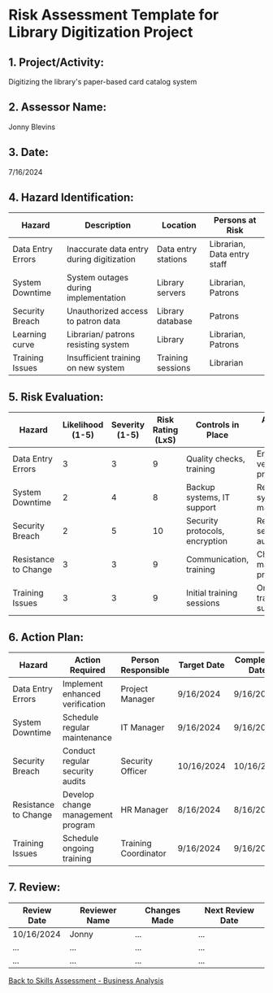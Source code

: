 # Risk Assessment Template for Library Digitization Project

## 1. Project/Activity:
Digitizing the library's paper-based card catalog system

## 2. Assessor Name:
Jonny Blevins

## 3. Date:
7/16/2024

## 4. Hazard Identification:

| Hazard               | Description                            | Location            | Persons at Risk       |
|----------------------|----------------------------------------|---------------------|-----------------------|
| Data Entry Errors    | Inaccurate data entry during digitization | Data entry stations | Librarian, Data entry staff |
| System Downtime      | System outages during implementation   | Library servers     | Librarian, Patrons   |
| Security Breach      | Unauthorized access to patron data     | Library database    | Patrons              |
| Learning curve       | Librarian/ patrons resisting  system   | Library             | Librarian, Patrons   |
| Training Issues      | Insufficient training on new system    | Training sessions   | Librarian            |

## 5. Risk Evaluation:

| Hazard               | Likelihood (1-5) | Severity (1-5) | Risk Rating (LxS) | Controls in Place       | Additional Controls Needed   |
|----------------------|------------------|----------------|-------------------|-------------------------|------------------------------|
| Data Entry Errors    | 3                | 3              | 9                 | Quality checks, training | Enhanced verification processes |
| System Downtime      | 2                | 4              | 8                 | Backup systems, IT support | Regular system maintenance     |
| Security Breach      | 2                | 5              | 10                | Security protocols, encryption | Regular security audits       |
| Resistance to Change | 3                | 3              | 9                 | Communication, training  | Change management programs    |
| Training Issues      | 3                | 3              | 9                 | Initial training sessions | Ongoing training and support  |

## 6. Action Plan:

| Hazard               | Action Required                   | Person Responsible  | Target Date   | Completion Date |
|----------------------|-----------------------------------|---------------------|---------------|-----------------|
| Data Entry Errors    | Implement enhanced verification   | Project Manager     | 9/16/2024     | 9/16/2024       |
| System Downtime      | Schedule regular maintenance      | IT Manager          | 9/16/2024     | 9/16/2024       |
| Security Breach      | Conduct regular security audits   | Security Officer    | 10/16/2024    | 10/16/2024      |
| Resistance to Change | Develop change management program | HR Manager          | 8/16/2024     | 8/16/2024       |
| Training Issues      | Schedule ongoing training         | Training Coordinator| 9/16/2024     | 9/16/2024       |

## 7. Review:

| Review Date | Reviewer Name | Changes Made    | Next Review Date    |
|-------------|---------------|-----------------|---------------------|
| 10/16/2024  | Jonny         | ...             | ...                 |
| ...         | ...           | ...             | ...                 |
| ...         | ...           | ...             | ...                 |



[Back to Skills Assessment - Business Analysis](https://github.com/jonnyblevins/TWCSkillsAssessment/blob/main/README.md)
